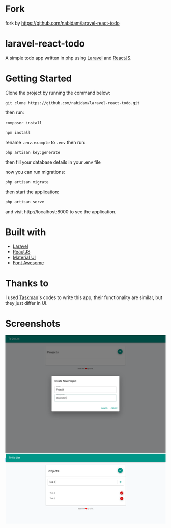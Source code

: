 # Fork
fork by https://github.com/nabidam/laravel-react-todo

# laravel-react-todo
A simple todo app written in php using [Laravel](https://laravel.com) and [ReactJS](https://reactjs.org).

# Getting Started
Clone the project by running the command below:

`git clone https://github.com/nabidam/laravel-react-todo.git`

then run:

`composer install`

`npm install`

rename `.env.example` to `.env`
then run:

`php artisan key:generate`

then fill your database details in your .env file

now you can run migrations:

`php artisan migrate`

then start the application:

`php artisan serve`

and visit http://localhost:8000 to see the application.

# Built with
* [Laravel](https://laravel.com)
* [ReactJS](https://reactjs.org)
* [Material UI](https://material-ui.com)
* [Font Awesome](https://fontawesome.com)

# Thanks to
I used [Taskman](https://github.com/ammezie/tasksman)'s codes to write this app, their functionality are similar, but they just differ in UI.


# Screenshots
![pic1](Screenshot_20190315_165244.png)
![pic2](Screenshot_20190315_165331.png)
